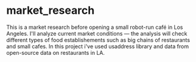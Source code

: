 # market_research
This is a market research before opening a small robot-run café in Los Angeles. I'll analyze current market conditions — the analysis will check different types of food establishements such as big chains of restaurants and small cafes. In this project i've used usaddress library and data from open-source data on restaurants in LA.
